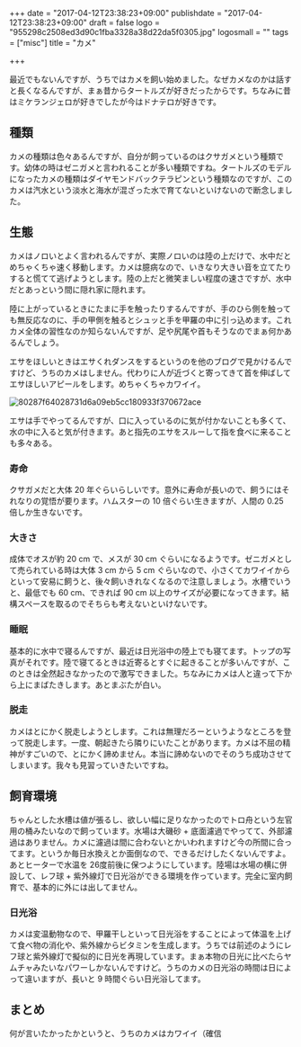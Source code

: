 +++
date = "2017-04-12T23:38:23+09:00"
publishdate = "2017-04-12T23:38:23+09:00"
draft = false
logo = "955298c2508ed3d90c1fba3328a38d22da5f0305.jpg"
logosmall = ""
tags = ["misc"]
title = "カメ"

+++

最近でもないんですが、うちではカメを飼い始めました。なぜカメなのかは話すと長くなるんですが、まぁ昔からタートルズが好きだったからです。ちなみに昔はミケランジェロが好きでしたが今はドナテロが好きです。

## 種類

カメの種類は色々あるんですが、自分が飼っているのはクサガメという種類です。幼体の時はゼニガメと言われることが多い種類ですね。タートルズのモデルになったカメの種類はダイヤモンドバックテラピンという種類なのですが、このカメは汽水という淡水と海水が混ざった水で育てないといけないので断念しました。

## 生態

カメはノロいとよく言われるんですが、実際ノロいのは陸の上だけで、水中だとめちゃくちゃ速く移動します。カメは臆病なので、いきなり大きい音を立てたりすると慌てて逃げようとします。陸の上だと微笑ましい程度の速さですが、水中だとあっという間に隠れ家に隠れます。

陸に上がっているときにたまに手を触ったりするんですが、手のひら側を触っても無反応なのに、手の甲側を触るとシュッと手を甲羅の中に引っ込めます。これカメ全体の習性なのか知らないんですが、足や尻尾や首もそうなのでまぁ何かあるんでしょう。

エサをほしいときはエサくれダンスをするというのを他のブログで見かけるんですけど、うちのカメはしません。代わりに人が近づくと寄ってきて首を伸ばしてエサほしいアピールをします。めちゃくちゃカワイイ。

![80287f64028731d6a09eb5cc180933f370672ace](/image/80287f64028731d6a09eb5cc180933f370672ace.jpg)

エサは手でやってるんですが、口に入っているのに気が付かないことも多くて、水の中に入ると気が付きます。あと指先のエサをスルーして指を食べに来ることも多々ある。

### 寿命

クサガメだと大体 20 年ぐらいらしいです。意外に寿命が長いので、飼うにはそれなりの覚悟が要ります。ハムスターの 10 倍ぐらい生きますが、人間の 0.25 倍しか生きないです。

### 大きさ

成体でオスが約 20 cm で、メスが 30 cm ぐらいになるようです。ゼニガメとして売られている時は大体 3 cm から 5 cm ぐらいなので、小さくてカワイイからといって安易に飼うと、後々飼いきれなくなるので注意しましょう。水槽でいうと、最低でも 60 cm、できれば 90 cm 以上のサイズが必要になってきます。結構スペースを取るのでそちらも考えないといけないです。

### 睡眠

基本的に水中で寝るんですが、最近は日光浴中の陸上でも寝てます。トップの写真がそれです。陸で寝てるときは近寄るとすぐに起きることが多いんですが、このときは全然起きなかったので激写できました。ちなみにカメは人と違って下から上にまばたきします。あとまぶたが白い。

### 脱走

カメはとにかく脱走しようとします。これは無理だろーというようなところを登って脱走します。一度、朝起きたら隣りにいたことがあります。カメは不屈の精神がすごいので、とにかく諦めません。本当に諦めないのでそのうち成功させてしまいます。我々も見習っていきたいですね。

## 飼育環境

ちゃんとした水槽は値が張るし、欲しい幅に足りなかったのでトロ舟という左官用の桶みたいなので飼っています。水場は大磯砂 + 底面濾過でやってて、外部濾過はありません。カメに濾過は間に合わないとかいわれますけど今の所間に合ってます。というか毎日水換えとか面倒なので、できるだけしたくないんですよ。あとヒーターで水温を 26度前後に保つようにしています。陸場は水場の横に併設して、レフ球 + 紫外線灯で日光浴ができる環境を作っています。完全に室内飼育で、基本的に外には出してません。

### 日光浴

カメは変温動物なので、甲羅干しといって日光浴をすることによって体温を上げて食べ物の消化や、紫外線からビタミンを生成します。うちでは前述のようにレフ球と紫外線灯で擬似的に日光を再現しています。まぁ本物の日光に比べたらヤムチャみたいなパワーしかないんですけど。うちのカメの日光浴の時間は日によって違いますが、長いと 9 時間ぐらい日光浴してます。

## まとめ

何が言いたかったかというと、うちのカメはカワイイ（確信
